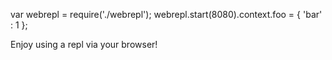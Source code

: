 var webrepl = require('./webrepl');
webrepl.start(8080).context.foo = { 'bar' : 1 };

Enjoy using a repl via your browser!

